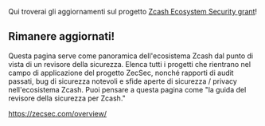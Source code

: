 
Qui troverai gli aggiornamenti sul progetto [Zcash Ecosystem Security grant](https://forum.zcashcommunity.com/t/zcash-ecosystem-security-lead/42090)!

## Rimanere aggiornati!

Questa pagina serve come panoramica dell'ecosistema Zcash dal punto di vista di un revisore della sicurezza. Elenca tutti i progetti che rientrano nel campo di applicazione del progetto ZecSec, nonché rapporti di audit passati, bug di sicurezza notevoli e sfide aperte di sicurezza / privacy nell'ecosistema Zcash. Puoi pensare a questa pagina come "la guida del revisore della sicurezza per Zcash."



https://zecsec.com/overview/
